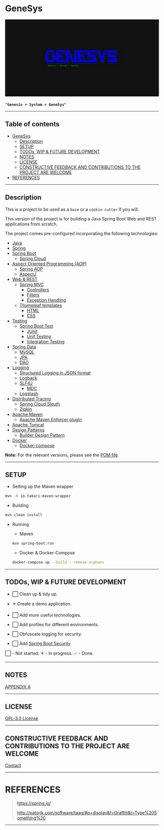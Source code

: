 # GeneSys

![GeneSys Logo v1.3](src/main/resources/logos/GeneSys_Logo_v1.5%20Big%20Dark.png)

**```"Genesis + System = GeneSys"```**

---

## Table of contents

<!-- TOC -->

- [GeneSys](#genesys)
  - [Description](#description)
  - [SETUP](#setup)
  - [TODOs, WIP & FUTURE DEVELOPMENT](#todos-wip--future-development)
  - [NOTES](#notes)
  - [LICENSE](#license)
  - [CONSTRUCTIVE FEEDBACK AND CONTRIBUTIONS TO THE PROJECT ARE WELCOME](#constructive-feedback-and-contributions-to-the-project-are-welcome)
- [REFERENCES](#references)

<!-- /TOC -->

---

## Description

This is a project to be used as a `base` or a `cookie cutter` if you will.

This version of the project is for building a Java Spring Boot Web and REST applications from scratch.

The project comes pre-configured incorporating the following technologies:

- [Java](https://www.java.com/en/)
- [Spring](https://spring.io/)
- [Spring Boot](https://spring.io/projects/spring-boot)
    - [Spring Cloud](https://spring.io/projects/spring-cloud)
- [Aspect Oriented Programming (AOP)](https://en.wikipedia.org/wiki/Aspect-oriented_programming)
    - [Spring AOP](https://docs.spring.io/spring-framework/docs/4.3.12.RELEASE/spring-framework-reference/htmlsingle/#overview-aop-instrumentation)
    - [AspectJ](https://www.eclipse.org/aspectj/)
- [Web & REST](https://en.wikipedia.org/wiki/Representational_state_transfer)
    - [Spring MVC](https://docs.spring.io/spring-framework/docs/current/reference/html/web.html)
        - [Controllers](https://docs.spring.io/spring-framework/docs/current/reference/html/web.html#mvc-controller)
        - [Filters](https://docs.spring.io/spring-framework/docs/current/reference/html/web.html#filters)
        - [Exception Handling](https://docs.spring.io/spring-framework/docs/3.2.x/spring-framework-reference/html/mvc.html#mvc-exceptionhandlers)
    - [Thymeleaf templates](https://www.thymeleaf.org/documentation.html)
        - [HTML](https://www.w3schools.com/html/html_intro.asp)
        - [CSS](https://www.w3schools.com/css/css_intro.asp)
- [Testing](https://en.wikipedia.org/wiki/Software_testing)
    - [Spring Boot Test](https://docs.spring.io/spring-boot/docs/2.1.5.RELEASE/reference/html/boot-features-testing.html)
        - [JUnit](https://junit.org/junit5/)
        - [Unit Testing](https://en.wikipedia.org/wiki/Unit_testing#:~:text=Unit%20tests%20are%20typically%20automated,an%20individual%20function%20or%20procedure.)
        - [Integration Testing](https://en.wikipedia.org/wiki/Integration_testing)
- [Spring Data](https://spring.io/projects/spring-data)
    - [MySQL](https://dev.mysql.com/doc/connector-j/8.0/en/)
    - [JPA](https://en.wikipedia.org/wiki/Jakarta_Persistence)
    - [DAO](https://en.wikipedia.org/wiki/Data_access_object)
- [Logging](https://en.wikipedia.org/wiki/Log_file)
    - [Structured Logging in JSON format](https://medium.com/@krishankantsinghal/structured-logging-why-and-how-to-achieve-in-java-33974d22accb)
    - [Logback](http://logback.qos.ch/)
    - [SLF4J](http://www.slf4j.org/)
        - [MDC](http://www.slf4j.org/api/org/slf4j/MDC.html)
    - [Logstash](https://github.com/elastic/logstash)
- [Distributed Tracing](https://docs.lightstep.com/docs/understand-distributed-tracing)
    - [Spring Cloud Sleuth](https://spring.io/projects/spring-cloud-sleuth)
    - [Zipkin](https://zipkin.io/)
- [Apache Maven](https://maven.apache.org/index.html)
    - [Apache Maven Enforcer plugin](https://maven.apache.org/enforcer/maven-enforcer-plugin/)
- [Apache Tomcat](http://tomcat.apache.org/)
- [Design Patterns](https://www.oodesign.com/)
    - [Builder Design Pattern](https://www.oodesign.com/builder-pattern.html)
- [Docker](https://www.docker.com/)
    - [Docker-compose](https://docs.docker.com/compose/)

**Note:** For the relevant versions, please see the [POM file](pom.xml).

---

## SETUP

- Setting up the Maven wrapper

```sh
mvn -N io.takari:maven:wrapper
```

- Building

```sh
mvn clean install
```

- Running
    - Maven
    ```sh
    mvn spring-boot:run
    ```
    
    - Docker & Docker-Compose
    ```sh
    docker-compose up --build --remove-orphans
    ```

---

## TODOs, WIP & FUTURE DEVELOPMENT

- :white_large_square: Clean up & tidy up.

- :eight_pointed_black_star: Create a demo application.

- :white_large_square: Add more useful technologies.

- :white_large_square: Add profiles for different environments.

- :white_large_square: Obfuscate logging for security.

- :white_large_square: Add [Spring Boot Security](https://spring.io/projects/spring-security)

:white_large_square: - Not started.
:eight_pointed_black_star: - In progress.
:white_check_mark: - Done.

---

## NOTES

[APPENDIX A](APPENDIX_A.md)

---

## LICENSE

[GPL-3.0 License](LICENSE.md)

---

## CONSTRUCTIVE FEEDBACK AND CONTRIBUTIONS TO THE PROJECT ARE WELCOME

[Contact](https://github.com/atkuzmanov)

---

# REFERENCES

> <https://spring.io/>
>
> <http://patorjk.com/software/taag/#p=display&f=Graffiti&t=Type%20Something%20>

---
